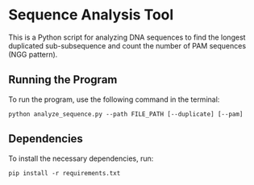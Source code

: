# Sequence Analysis Tool

This is a Python script for analyzing DNA sequences to find the longest duplicated sub-subsequence and count the number of PAM sequences (NGG pattern).

## Running the Program
To run the program, use the following command in the terminal:
```
python analyze_sequence.py --path FILE_PATH [--duplicate] [--pam]
```

## Dependencies
To install the necessary dependencies, run:
```
pip install -r requirements.txt
```
